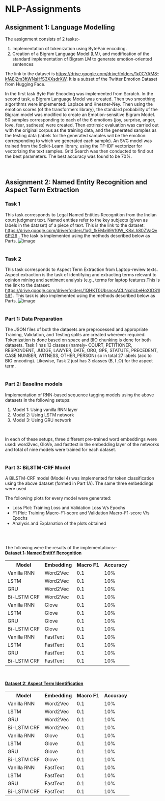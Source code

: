 # NLP-Assignments

## Assignment 1: Language Modelling
The assignment consists of 2 tasks:-
1. Implementation of tokenization using BytePair encoding.
2. Creation of a Bigram Language Model (LM), and modification of the standard implementation of Bigram LM to generate emotion-oriented sentences

The link to the dataset is https://drive.google.com/drive/folders/1x0CYAM8-kfA8j2m3ftWNsHfS3XXsdrXW. It is a subset of the Twitter Emotion Dataset from Hugging Face.

In the first task Byte Pair Encoding was implemented from Scratch. In the second task, a Bigram Language Model was created. Then two smoothing algorithms were implemented: Laplace and Knesner-Ney. Then using the emotion scores (of the transformers library), the standard probability of the Bigram model was modified to create an Emotion-sensitive Bigram Model. 50 samples corresponding to each of the 6 emotions (joy, surprise, anger, love, fear, sadness) were created. Then extrinsic evaluation was carried out with the original corpus as the training data, and the generated samples as the testing data (labels for the generated samples will be the emotion corresponding to which we generated each sample). An SVC model was trained from the Scikit-Learn library, using the TF-IDF vectorizer for vectorizing the text samples. Grid Search was then conducted to find out the best parameters. The best accuracy was found to be 70%. 
<br><br><br>

## Assignment 2: Named Entity Recognition and Aspect Term Extraction

### Task 1
This task corresponds to Legal Named Entities Recognition from the Indian court judgment text. Named entities refer to the key subjects (given as labels in the dataset) of a piece of text. This is the link to the dataset: https://drive.google.com/drive/folders/1qG_fkEMx69V10W_K8xLh80ZVaQv6Pt26 . The task is implemented using the methods described below as Parts. 
![image](https://github.com/arjit06/NLP-Assignments/assets/108218688/d92275a0-566c-4ebe-bc5a-a40392405923)
<br><br>

### Task 2 
This task corresponds to Aspect Term Extraction from Laptop-review texts. Aspect extraction is the task of identifying and extracting terms relevant to opinion mining and sentiment analysis (e.g., terms for laptop features.This is the link to the dataset: https://drive.google.com/drive/folders/1QHKT0UbsnosACLNxdicbeHoXtDS1l56f . This task is also implemented using the methods described below as Parts. 
![image](https://github.com/arjit06/NLP-Assignments/assets/108218688/9cf85945-56cf-46ff-bdbd-44bb7c526ff3)
<br><br>

### Part 1: Data Preparation
The JSON files of both the datasets are preprocessed and appropriate Training, Validation, and Testing splits are created wherever required. Tokenization is done based on space and BIO chunking is done for both datasets. Task 1 has 13 classes (namely- COURT, PETITIONER, RESPONDENT, JUDGE, LAWYER, DATE, ORG, GPE, STATUTE, PRECEDENT, CASE NUMBER, WITNESS, OTHER_PERSON) so in total 27 labels (acc to BIO encoding). Likewise, Task 2 just has 3 classes (B, I ,O) for the aspect term. 
<br><br>

### Part 2: Baseline models
Implementation of RNN-based sequence tagging models using the above datasets  in the following setups:

<ol>
<li> Model 1: Using vanilla RNN layer </li>
<li> Model 2: Using LSTM network </li>
<li> Model 3: Using GRU network </li>
</ol>
<br>

In each of these setups, three different pre-trained word embeddings were used: word2vec, GloVe, and fasttext in the embedding layer of the networks and total of nine models were trained for each dataset.
<br><br>

### Part 3: BiLSTM-CRF Model
A BiLSTM-CRF model (Model 4) was implemented for token classification using the above dataset (formed in Part 1A). The same three embeddings were used 


The following plots for every model were generated: 
<ul>
<li>Loss Plot: Training Loss and Validation Loss V/s Epochs</li>
<li>F1 Plot: Training Macro-F1-score and Validation Macro-F1-score V/s Epochs</li>
<li>Analysis and Explanation of the plots obtained</li>
</ul>
<br><br>


The following were the results of the implementations:- <br>
<b><u>Dataset 1: Named EntitY Recognition</u></b>

<table>
  <tr>
    <th>Model</th>
    <th>Embedding</th>
    <th>Macro F1</th>
    <th>Accuracy</th>
  </tr>
  <tr>
    <td>Vanilla RNN</td>
    <td>Word2Vec</td>
    <td>0.1</td>
    <td>10%</td>
  </tr>
  <tr>
    <td>LSTM</td>
    <td>Word2Vec</td>
    <td>0.1</td>
    <td>10%</td>
  </tr>
  <tr>
    <td>GRU</td>
    <td>Word2Vec</td>
    <td>0.1</td>
    <td>10%</td>
  </tr>
  <tr>
    <td>Bi-LSTM CRF</td>
    <td>Word2Vec</td>
    <td>0.1</td>
    <td>10%</td>
  </tr>
  <tr>
    <td>Vanilla RNN</td>
    <td>Glove</td>
    <td>0.1</td>
    <td>10%</td>
  </tr>
  <tr>
    <td>LSTM</td>
    <td>Glove</td>
    <td>0.1</td>
    <td>10%</td>
  </tr>
  <tr>
    <td>GRU</td>
    <td>Glove</td>
    <td>0.1</td>
    <td>10%</td>
  </tr>
  <tr>
    <td>Bi-LSTM CRF</td>
    <td>Glove</td>
    <td>0.1</td>
    <td>10%</td>
  </tr>
  <tr>
    <td>Vanilla RNN</td>
    <td>FastText</td>
    <td>0.1</td>
    <td>10%</td>
  </tr>
  <tr>
    <td>LSTM</td>
    <td>FastText</td>
    <td>0.1</td>
    <td>10%</td>
  </tr>
  <tr>
    <td>GRU</td>
    <td>FastText</td>
    <td>0.1</td>
    <td>10%</td>
  </tr>
  <tr>
    <td>Bi-LSTM CRF</td>
    <td>FastText</td>
    <td>0.1</td>
    <td>10%</td>
  </tr>
</table>


<br><br>
<b><u>Dataset 2: Aspect Term Identification</u></b>

<table>
  <tr>
    <th>Model</th>
    <th>Embedding</th>
    <th>Macro F1</th>
    <th>Accuracy</th>
  </tr>
  <tr>
    <td>Vanilla RNN</td>
    <td>Word2Vec</td>
    <td>0.1</td>
    <td>10%</td>
  </tr>
  <tr>
    <td>LSTM</td>
    <td>Word2Vec</td>
    <td>0.1</td>
    <td>10%</td>
  </tr>
  <tr>
    <td>GRU</td>
    <td>Word2Vec</td>
    <td>0.1</td>
    <td>10%</td>
  </tr>
  <tr>
    <td>Bi-LSTM CRF</td>
    <td>Word2Vec</td>
    <td>0.1</td>
    <td>10%</td>
  </tr>
  <tr>
    <td>Vanilla RNN</td>
    <td>Glove</td>
    <td>0.1</td>
    <td>10%</td>
  </tr>
  <tr>
    <td>LSTM</td>
    <td>Glove</td>
    <td>0.1</td>
    <td>10%</td>
  </tr>
  <tr>
    <td>GRU</td>
    <td>Glove</td>
    <td>0.1</td>
    <td>10%</td>
  </tr>
  <tr>
    <td>Bi-LSTM CRF</td>
    <td>Glove</td>
    <td>0.1</td>
    <td>10%</td>
  </tr>
  <tr>
    <td>Vanilla RNN</td>
    <td>FastText</td>
    <td>0.1</td>
    <td>10%</td>
  </tr>
  <tr>
    <td>LSTM</td>
    <td>FastText</td>
    <td>0.1</td>
    <td>10%</td>
  </tr>
  <tr>
    <td>GRU</td>
    <td>FastText</td>
    <td>0.1</td>
    <td>10%</td>
  </tr>
  <tr>
    <td>Bi-LSTM CRF</td>
    <td>FastText</td>
    <td>0.1</td>
    <td>10%</td>
  </tr>
</table>
